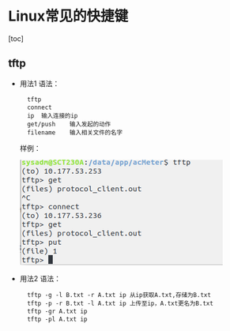 # Linux常见的快捷键

[toc]

## tftp

+ 用法1
    语法：

        tftp
        connect
        ip  输入连接的ip
        get/push    输入发起的动作
        filename    输入相关文件的名字

    样例：

    ![tftp](./.img/LinuxUse3Tftp.png)
+ 用法2
    语法：

        tftp -g -l B.txt -r A.txt ip 从ip获取A.txt,存储为B.txt
        tftp -p -r B.txt -l A.txt ip 上传至ip，A.txt更名为B.txt
        tftp -gr A.txt ip
        tftp -pl A.txt ip
